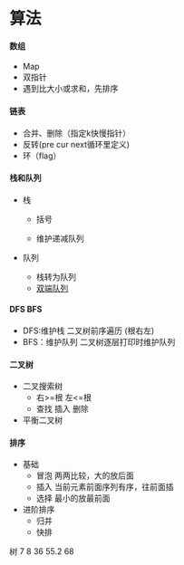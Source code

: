 # 算法

#### 数组

- Map 
- 双指针
- 遇到比大小或求和，先排序

#### 链表

- 合并、删除（指定k快慢指针）
- 反转(pre cur next循环里定义)
- 环（flag）

#### 栈和队列

- 栈

  - 括号

  - 维护递减队列

- 队列

  - 栈转为队列
  - <u>双端队列</u>

#### DFS BFS

- DFS:维护栈 二叉树前序遍历 (根右左)
- BFS：维护队列 二叉树逐层打印时维护队列

#### 二叉树

- 二叉搜索树
  - 右>=根 左<=根
  - 查找 插入 删除
- 平衡二叉树

#### 排序

- 基础
  - 冒泡 两两比较，大的放后面
  - 插入 当前元素前面序列有序，往前面插
  - 选择 最小的放最前面
- 进阶排序
  - 归并
  - 快排





树 7 8 36 55.2 68